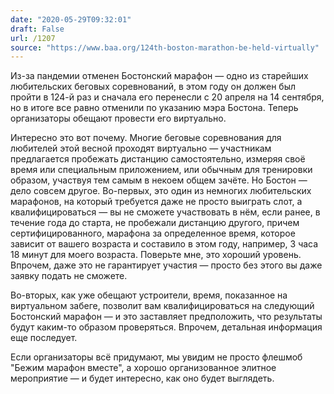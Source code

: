 ```yaml
---
date: "2020-05-29T09:32:01"
draft: False
url: /1207
source: "https://www.baa.org/124th-boston-marathon-be-held-virtually"
---
```


Из-за пандемии отменен Бостонский марафон — одно из старейших любительских беговых соревнований, в этом году он должен был пройти в 124-й раз и сначала его перенесли с 20 апреля на 14 сентября, но в итоге все равно отменили по указанию мэра Бостона. Теперь организаторы обещают провести его виртуально.

Интересно это вот почему. Многие беговые соревнования для любителей этой весной проходят виртуально — участникам предлагается пробежать дистанцию самостоятельно, измеряя своё время или специальным приложением, или обычным для тренировки образом, участвуя тем самым в некоем общем зачёте. Но Бостон — дело совсем другое. Во-первых, это один из немногих любительских марафонов, на который требуется даже не просто выиграть слот, а квалифицироваться — вы не сможете участвовать в нём, если ранее, в течение года до старта, не пробежали дистанцию другого, причем сертифицированного, марафона за определенное время, которое зависит от вашего возраста и составило в этом году, например, 3 часа 18 минут для моего возраста. Поверьте мне, это хороший уровень. Впрочем, даже это не гарантирует участия — просто без этого вы даже заявку подать не сможете.

Во-вторых, как уже обещают устроители, время, показанное на виртуальном забеге, позволит вам квалифицироваться на следующий Бостонский марафон — и это заставляет предположить, что результаты будут каким-то образом проверяться. Впрочем, детальная информация еще последует.

Если организаторы всё придумают, мы увидим не просто флешмоб "Бежим марафон вместе", а хорошо организованное элитное мероприятие — и будет интересно, как оно будет выглядеть.
